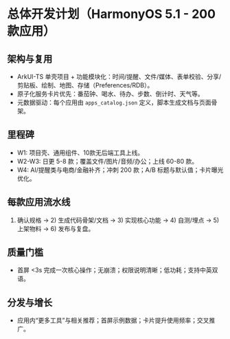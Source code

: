 # 总体开发计划（HarmonyOS 5.1 - 200款应用）

## 架构与复用
- ArkUI-TS 单壳项目 + 功能模块化：时间/提醒、文件/媒体、表单校验、分享/剪贴板、绘制、地图、存储（Preferences/RDB）。
- 原子化服务卡片优先：番茄钟、喝水、待办、步数、倒计时、天气等。
- 元数据驱动：每个应用由 `apps_catalog.json` 定义，脚本生成文档与页面骨架。

## 里程碑
- W1: 项目壳、通用组件、10款无后端工具上线。
- W2-W3: 日更 5-8 款；覆盖文件/图片/音频/办公；上线 60-80 款。
- W4: AI/提醒类与电商/金融补齐；冲刺 200 款；A/B 标题与默认值；卡片曝光优化。

## 每款应用流水线
1) 确认规格 → 2) 生成代码骨架/文档 → 3) 实现核心功能 → 4) 自测/埋点 → 5) 上架物料 → 6) 发布与复盘。

## 质量门槛
- 首屏 <3s 完成一次核心操作；无崩溃；权限说明清晰；低功耗；支持中英双语。

## 分发与增长
- 应用内“更多工具”与相关推荐；首屏示例数据；卡片提升使用频率；交叉推广。